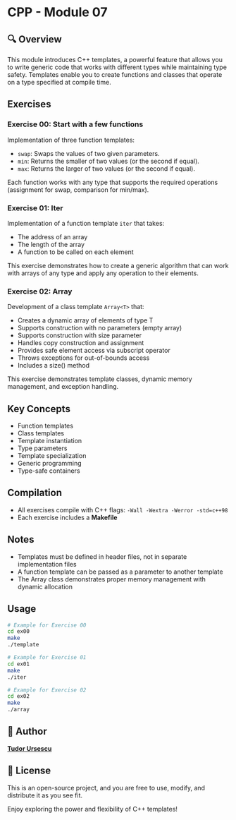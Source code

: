 # CPP - Module 07

## 🔍 Overview
This module introduces C++ templates, a powerful feature that allows you to write generic code that works with different types while maintaining type safety. Templates enable you to create functions and classes that operate on a type specified at compile time.

## Exercises
### Exercise 00: Start with a few functions
Implementation of three function templates:
- `swap`: Swaps the values of two given parameters.
- `min`: Returns the smaller of two values (or the second if equal).
- `max`: Returns the larger of two values (or the second if equal).

Each function works with any type that supports the required operations (assignment for swap, comparison for min/max).

### Exercise 01: Iter
Implementation of a function template `iter` that takes:

- The address of an array
- The length of the array
- A function to be called on each element

This exercise demonstrates how to create a generic algorithm that can work with arrays of any type and apply any operation to their elements.

### Exercise 02: Array
Development of a class template `Array<T>` that:

- Creates a dynamic array of elements of type T
- Supports construction with no parameters (empty array)
- Supports construction with size parameter
- Handles copy construction and assignment
- Provides safe element access via subscript operator
- Throws exceptions for out-of-bounds access
- Includes a size() method

This exercise demonstrates template classes, dynamic memory management, and exception handling.

## Key Concepts
- Function templates
- Class templates
- Template instantiation
- Type parameters
- Template specialization
- Generic programming
- Type-safe containers

## Compilation
- All exercises compile with C++ flags: `-Wall -Wextra -Werror -std=c++98`
- Each exercise includes a **Makefile**
## Notes
- Templates must be defined in header files, not in separate implementation files
- A function template can be passed as a parameter to another template
- The Array class demonstrates proper memory management with dynamic allocation
## Usage
```sh
# Example for Exercise 00
cd ex00
make
./template

# Example for Exercise 01
cd ex01
make
./iter

# Example for Exercise 02
cd ex02
make
./array
```
## 👥 Author

[**Tudor Ursescu**](https://github.com/Tudor-Ursescu)

## 📜 License

This is an open-source project, and you are free to use, modify, and distribute it as you see fit.

Enjoy exploring the power and flexibility of C++ templates!